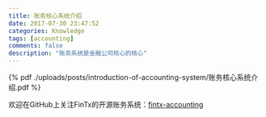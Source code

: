 ```yaml
---
title: 账务核心系统介绍
date: 2017-07-30 23:47:52
categories: Knowledge
tags: [accounting]
comments: false
description: "账务系统是金融公司核心的核心"
---
```

{% pdf ./uploads/posts/introduction-of-accounting-system/账务核心系统介绍.pdf %}

欢迎在GitHub上关注FinTx的开源账务系统：[fintx-accounting](https://github.com/fintx/fintx-accounting)
